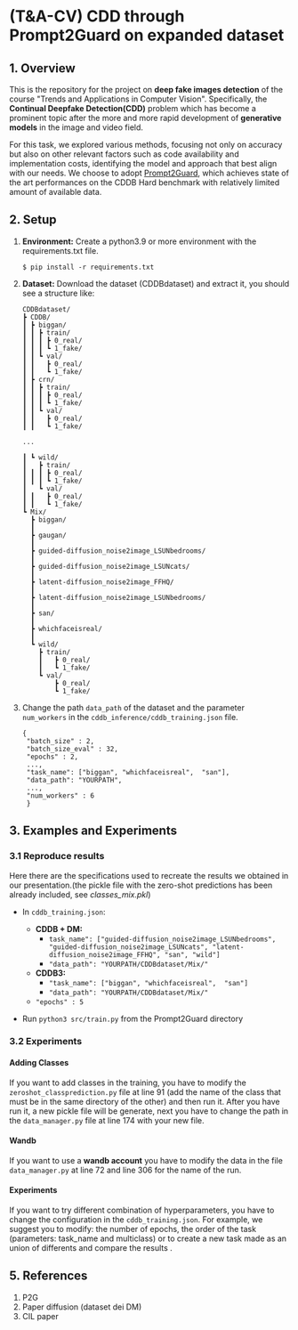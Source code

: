 # (T&A-CV) CDD through Prompt2Guard on expanded dataset

## 1. Overview
This is the repository for the project on **deep fake images detection** of the course "Trends and Applications in Computer Vision".
Specifically, the **Continual Deepfake Detection(CDD)** problem which has become a prominent topic after the more and more rapid development of **generative models** in the image and video field. 

For this task, we explored various methods, focusing not only on accuracy but also on other relevant factors such as code availability and implementation costs, identifying the model and approach that best align with our needs. 
We choose to adopt [Prompt2Guard](https://github.com/laitifranz/Prompt2Guard), which achieves state of the art performances on the CDDB Hard benchmark with relatively limited amount of available data. 

## 2. Setup

1. **Environment:** Create a python3.9 or more environment with the requirements.txt file.
  
    `$ pip install -r requirements.txt`

2. **Dataset:** Download the dataset (CDDBdataset) and extract it, you should see a structure like: 

    ```
    CDDBdataset/
    ┣ CDDB/
    ┃ ┣ biggan/
    ┃ ┃ ┣ train/
    ┃ ┃ ┃ ┣ 0_real/
    ┃ ┃ ┃ ┗ 1_fake/
    ┃ ┃ ┗ val/
    ┃ ┃   ┣ 0_real/
    ┃ ┃   ┗ 1_fake/
    ┃ ┣ crn/
    ┃ ┃ ┣ train/
    ┃ ┃ ┃ ┣ 0_real/
    ┃ ┃ ┃ ┗ 1_fake/
    ┃ ┃ ┗ val/
    ┃ ┃   ┣ 0_real/
    ┃ ┃   ┗ 1_fake/
    
    ...

    ┃ ┗ wild/
    ┃   ┣ train/
    ┃ ┃ ┃ ┣ 0_real/
    ┃ ┃ ┃ ┗ 1_fake/
    ┃   ┗ val/
    ┃ ┃   ┣ 0_real/
    ┃ ┃   ┗ 1_fake/
    ┗ Mix/
      ┣ biggan/
      ┃
      ┣ gaugan/
      ┃
      ┣ guided-diffusion_noise2image_LSUNbedrooms/
      ┃  
      ┣ guided-diffusion_noise2image_LSUNcats/
      ┃
      ┣ latent-diffusion_noise2image_FFHQ/
      ┃
      ┣ latent-diffusion_noise2image_LSUNbedrooms/
      ┃
      ┣ san/
      ┃
      ┣ whichfaceisreal/
      ┃
      ┗ wild/
        ┣ train/
        ┃   ┣ 0_real/
        ┃   ┗ 1_fake/
        ┗ val/
            ┣ 0_real/
            ┗ 1_fake/

    ```   

3. Change the path `data_path` of the dataset and the parameter `num_workers` in the `cddb_inference/cddb_training.json` file.
   
   ```
   {   
    "batch_size" : 2,
    "batch_size_eval" : 32,
    "epochs" : 2,
    ...,
    "task_name": ["biggan", "whichfaceisreal",  "san"],
    "data_path": "YOURPATH",
    ...,
    "num_workers" : 6
    }
    ```

## 3. Examples and Experiments
### 3.1 Reproduce results
Here there are the specifications used to recreate the results we obtained in our presentation.(the pickle file with the zero-shot predictions has been already included, see *classes_mix.pkl*)

- In `cddb_training.json`:
  - **CDDB + DM:** 
    - `task_name": ["guided-diffusion_noise2image_LSUNbedrooms",  "guided-diffusion_noise2image_LSUNcats", "latent-diffusion_noise2image_FFHQ", "san", "wild"]`
    - `"data_path": "YOURPATH/CDDBdataset/Mix/"`
  - **CDDB3:**
    - `"task_name": ["biggan", "whichfaceisreal",  "san"]`
    - `"data_path": "YOURPATH/CDDBdataset/Mix/"`
  - `"epochs" : 5`

- Run `python3 src/train.py` from the Prompt2Guard directory

### 3.2 Experiments
#### Adding Classes
If you want to add classes in the training, you have to modify the `zeroshot_classprediction.py` file at line 91 (add the name of the class that must be in the same directory of the other) and then run it.
After you have run it, a new pickle file will be generate, next you have to change the path in the `data_manager.py` file at line 174 with your new file.

#### Wandb
If you want to use a **wandb account** you have to modify the data in the file `data_manager.py` at line 72 and line 306 for the name of the run.

#### Experiments
If you want to try different combination of hyperparameters, you have to change the configuration in the `cddb_training.json`.
For example, we suggest you to modify: the number of epochs, the order of the task (parameters: task_name and multiclass) or to create a new task made as an union of differents and compare the results .

## 5. References
1. P2G
2. Paper diffusion (dataset dei DM)
3. CIL paper 